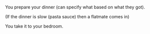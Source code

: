 You prepare your dinner (can specify what based on what they got).

(If the dinner is slow (pasta sauce) then a flatmate comes in)

You take it to your bedroom.

